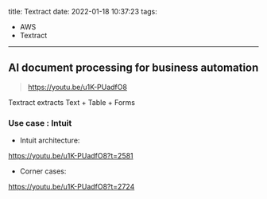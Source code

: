 title: Textract
date: 2022-01-18 10:37:23
tags:
- AWS
- Textract
---


## AI document processing for business automation

> https://youtu.be/u1K-PUadfO8

Textract extracts Text + Table + Forms


### Use case : Intuit

* Intuit architecture: 

https://youtu.be/u1K-PUadfO8?t=2581

* Corner cases: 

https://youtu.be/u1K-PUadfO8?t=2724
